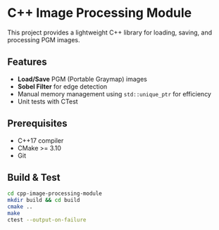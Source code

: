 # C++ Image Processing Module

This project provides a lightweight C++ library for loading, saving, and processing PGM images.

## Features

- **Load/Save** PGM (Portable Graymap) images
- **Sobel Filter** for edge detection
- Manual memory management using `std::unique_ptr` for efficiency
- Unit tests with CTest

## Prerequisites

- C++17 compiler
- CMake >= 3.10
- Git

## Build & Test

```bash
cd cpp-image-processing-module
mkdir build && cd build
cmake ..
make
ctest --output-on-failure